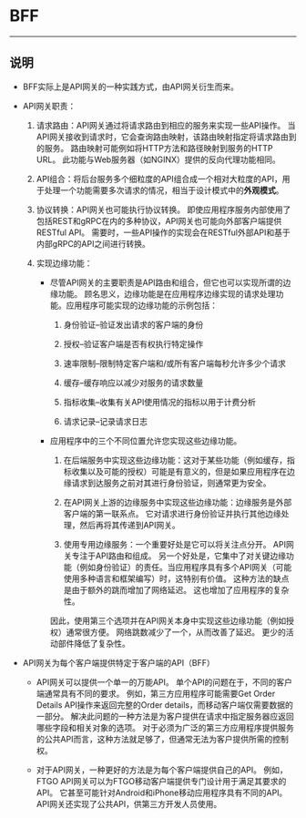 # BFF

---

## 说明

* BFF实际上是API网关的一种实践方式，由API网关衍生而来。

* API网关职责：

  1. 请求路由：API网关通过将请求路由到相应的服务来实现一些API操作。 当API网关接收到请求时，它会查询路由映射，该路由映射指定将请求路由到的服务。 路由映射可能例如将HTTP方法和路径映射到服务的HTTP URL。 此功能与Web服务器（如NGINX）提供的反向代理功能相同。

  2. API组合：将后台服务多个细粒度的API组合成一个相对大粒度的API，用于处理一个功能需要多次请求的情况，相当于设计模式中的**外观模式**。

  3. 协议转换：API网关也可能执行协议转换。 即使应用程序服务内部使用了包括REST和gRPC在内的多种协议，API网关也可能向外部客户端提供RESTful API。 需要时，一些API操作的实现会在RESTful外部API和基于内部gRPC的API之间进行转换。

  4. 实现边缘功能：

     * 尽管API网关的主要职责是API路由和组合，但它也可以实现所谓的边缘功能。 顾名思义，边缘功能是在应用程序边缘实现的请求处理功能。应用程序可能实现的边缘功能的示例包括：

       1. 身份验证–验证发出请求的客户端的身份   

       2. 授权–验证客户端是否有权执行特定操作   

       3. 速率限制–限制特定客户端和/或所有客户端每秒允许多少个请求   

       4. 缓存–缓存响应以减少对服务的请求数量   

       5. 指标收集–收集有关API使用情况的指标以用于计费分析   

       6. 请求记录–记录请求日志   

     * 应用程序中的三个不同位置允许您实现这些边缘功能。   

       1. 在后端服务中实现这些边缘功能：这对于某些功能（例如缓存，指标收集以及可能的授权）可能是有意义的，但是如果应用程序在边缘请求到达服务之前对其进行身份验证，则通常更为安全。   

       2. 在API网关上游的边缘服务中实现这些边缘功能：边缘服务是外部客户端的第一联系点。 它对请求进行身份验证并执行其他边缘处理，然后再将其传递到API网关。   

       3. 使用专用边缘服务：一个重要好处是它可以将关注点分开。 API网关专注于API路由和组成。 另一个好处是，它集中了对关键边缘功能（例如身份验证）的责任。当应用程序具有多个API网关（可能使用多种语言和框架编写）时，这特别有价值。 这种方法的缺点是由于额外的跳而增加了网络延迟。 这也增加了应用程序的复杂性。   

       因此，使用第三个选项并在API网关本身中实现这些边缘功能（例如授权）通常很方便。 网络跳数减少了一个，从而改善了延迟。 更少的活动部件降低了复杂性。

* API网关为每个客户端提供特定于客户端的API（BFF）

  * API网关可以提供一个单一的万能API。 单个API的问题在于，不同的客户端通常具有不同的要求。 例如，第三方应用程序可能需要Get Order Details API操作来返回完整的Order details，而移动客户端仅需要数据的一部分。 解决此问题的一种方法是为客户提供在请求中指定服务器应返回哪些字段和相关对象的选项。 对于必须为广泛的第三方应用程序提供服务的公共API而言，这种方法就足够了，但通常无法为客户提供所需的控制权。

  * 对于API网关，一种更好的方法是为每个客户端提供自己的API。 例如，FTGO API网关可以为FTGO移动客户端提供专门设计用于满足其要求的API。 它甚至可能针对Android和iPhone移动应用程序具有不同的API。 API网关还实现了公共API，供第三方开发人员使用。